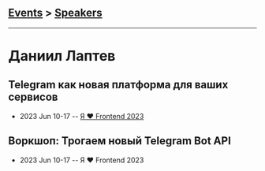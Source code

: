 ## [Events](../README.md) > [Speakers](../speakers.md)
---

# Даниил Лаптев

## Telegram как новая платформа для ваших сервисов
- 2023 Jun 10-17 -- [Я ❤ Frontend 2023](https://youtu.be/G4rOkIY8KiY)    
## Воркшоп: Трогаем новый Telegram Bot API
- 2023 Jun 10-17 -- Я ❤ Frontend 2023    
